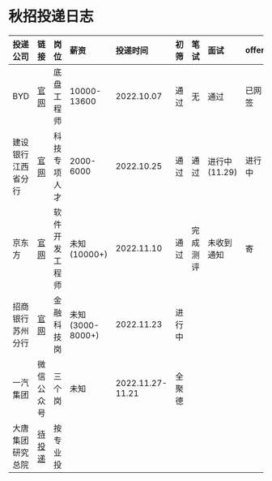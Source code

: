# 秋招投递日志

|投递公司|链接|岗位|薪资|投递时间|初筛|笔试|面试|offer|
|:--|:--|:--|:--|:--|:--|:--|:--|:--|
|BYD|[官网](http://job.byd.com/zpweb/zpweb/planList.do#)|底盘工程师|10000-13600|2022.10.07|通过|无|通过|已网签|
|建设银行江西省分行|[官网](http://job2.ccb.com/cn/job/plan_index.html?planType=XY)|科技专项人才|2000-6000|2022.10.25|通过|通过|进行中(11.29)|进行中|
|京东方|[官网](http://campus.boe.com/Portal/Apply/Index)|软件开发工程师|未知(10000+)|2022.11.10|通过|完成测评|未收到通知|寄|
|招商银行苏州分行|[官网](https://career.cloud.cmbchina.com/index.html#applyHistory)|金融科技岗|未知(3000-8000+)|2022.11.23|进行中| | | |
|一汽集团|微信公众号|三个岗|未知|2022.11.27-11.21|全聚德| | | |
|大唐集团研究总院|[待投递](http://www.cdtrczp.com/cdtrw/BringViewInfo.aspx?bringAppId=a365d9aa-013e-4e13-a5ba-daf38c419e92&organid=5487321f-8709-48e4-8481-8e32b2f20296)|按专业投| | | | | | |